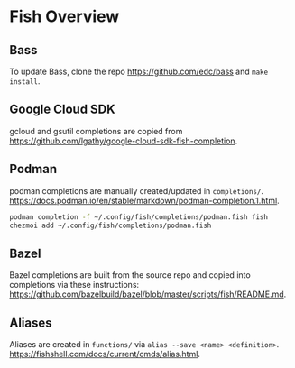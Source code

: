 # Fish Overview

## Bass
To update Bass, clone the repo https://github.com/edc/bass and `make install`.

## Google Cloud SDK

gcloud and gsutil completions are copied from https://github.com/lgathy/google-cloud-sdk-fish-completion.

## Podman

podman completions are manually created/updated in `completions/`.
https://docs.podman.io/en/stable/markdown/podman-completion.1.html.

```sh
podman completion -f ~/.config/fish/completions/podman.fish fish
chezmoi add ~/.config/fish/completions/podman.fish
```

## Bazel

Bazel completions are built from the source repo and copied into completions via these instructions:
https://github.com/bazelbuild/bazel/blob/master/scripts/fish/README.md.

## Aliases
Aliases are created in `functions/` via `alias --save <name> <definition>`.
https://fishshell.com/docs/current/cmds/alias.html.

